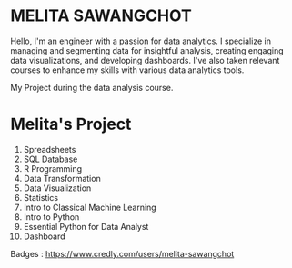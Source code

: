 # MELITA SAWANGCHOT

Hello, I'm an engineer with a passion for data analytics. I specialize in managing and segmenting data for insightful analysis, creating engaging data visualizations, and developing dashboards. I've also taken relevant courses to enhance my skills with various data analytics tools.

My Project during the data analysis course.

# Melita's Project

1. Spreadsheets 
2. SQL Database
3. R Programming
4. Data Transformation
5. Data Visualization
6. Statistics
7. Intro to Classical Machine Learning
8. Intro to Python
9. Essential Python for Data Analyst
10. Dashboard

Badges : 
https://www.credly.com/users/melita-sawangchot
